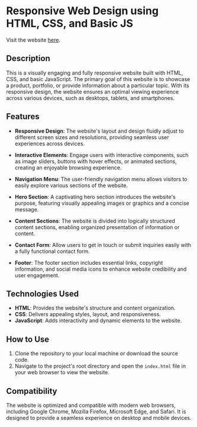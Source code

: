 # Responsive Web Design using HTML, CSS, and Basic JS

Visit the website [here](https://omnifood.dev/).

## Description

This is a visually engaging and fully responsive website built with HTML, CSS, and basic JavaScript. The primary goal of this website is to showcase a product, portfolio, or provide information about a particular topic. With its responsive design, the website ensures an optimal viewing experience across various devices, such as desktops, tablets, and smartphones.

## Features

- **Responsive Design**: The website's layout and design fluidly adjust to different screen sizes and resolutions, providing seamless user experiences across devices.

- **Interactive Elements**: Engage users with interactive components, such as image sliders, buttons with hover effects, or animated sections, creating an enjoyable browsing experience.

- **Navigation Menu**: The user-friendly navigation menu allows visitors to easily explore various sections of the website.

- **Hero Section**: A captivating hero section introduces the website's purpose, featuring visually appealing images or graphics and a concise message.

- **Content Sections**: The website is divided into logically structured content sections, enabling organized presentation of information or content.

- **Contact Form**: Allow users to get in touch or submit inquiries easily with a fully functional contact form.

- **Footer**: The footer section includes essential links, copyright information, and social media icons to enhance website credibility and user engagement.

## Technologies Used

- **HTML**: Provides the website's structure and content organization.
- **CSS**: Delivers appealing styles, layout, and responsiveness.
- **JavaScript**: Adds interactivity and dynamic elements to the website.

## How to Use

1. Clone the repository to your local machine or download the source code.
2. Navigate to the project's root directory and open the `index.html` file in your web browser to view the website.

## Compatibility

The website is optimized and compatible with modern web browsers, including Google Chrome, Mozilla Firefox, Microsoft Edge, and Safari. It is designed to provide a seamless experience on desktop and mobile devices.

